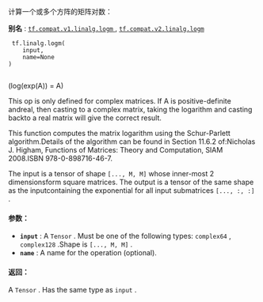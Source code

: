 

计算一个或多个方阵的矩阵对数：

**别名** : [ `tf.compat.v1.linalg.logm` ](/api_docs/python/tf/linalg/logm), [ `tf.compat.v2.linalg.logm` ](/api_docs/python/tf/linalg/logm)

```
 tf.linalg.logm(
    input,
    name=None
)
 
```

\(log(exp(A)) = A\)

This op is only defined for complex matrices. If A is positive-definite andreal, then casting to a complex matrix, taking the logarithm and casting backto a real matrix will give the correct result.

This function computes the matrix logarithm using the Schur-Parlett algorithm.Details of the algorithm can be found in Section 11.6.2 of:Nicholas J. Higham, Functions of Matrices: Theory and Computation, SIAM 2008.ISBN 978-0-898716-46-7.

The input is a tensor of shape  `[..., M, M]`  whose inner-most 2 dimensionsform square matrices. The output is a tensor of the same shape as the inputcontaining the exponential for all input submatrices  `[..., :, :]` .

#### 参数：
- **`input`** : A  `Tensor` . Must be one of the following types:  `complex64` ,  `complex128` .Shape is  `[..., M, M]` .
- **`name`** : A name for the operation (optional).


#### 返回：
A  `Tensor` . Has the same type as  `input` .

